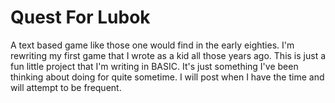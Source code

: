 # Quest For Lubok

A text based game like those one would find in the early eighties. I'm rewriting my first game that I wrote as a kid all those years ago. This is just a fun little project that I'm writing in BASIC. It's just something I've been thinking about doing for quite sometime. I will post when I have the time and will attempt to be frequent.

